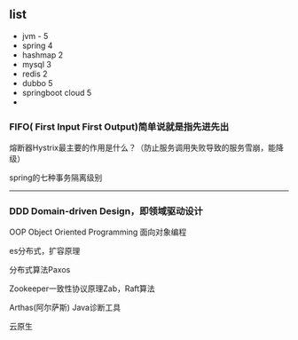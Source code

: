 
## list

- jvm - 5
- spring 4
- hashmap 2
- mysql 3
- redis 2
- dubbo 5
- springboot cloud 5
-  

### FIFO( First Input First Output)简单说就是指先进先出

熔断器Hystrix最主要的作用是什么？（防止服务调用失败导致的服务雪崩，能降级）

spring的七种事务隔离级别

---

### DDD  Domain-driven Design，即领域驱动设计


OOP Object Oriented Programming  面向对象编程


es分布式，扩容原理

分布式算法Paxos

Zookeeper一致性协议原理Zab，Raft算法



Arthas(阿尔萨斯)  Java诊断工具


云原生

